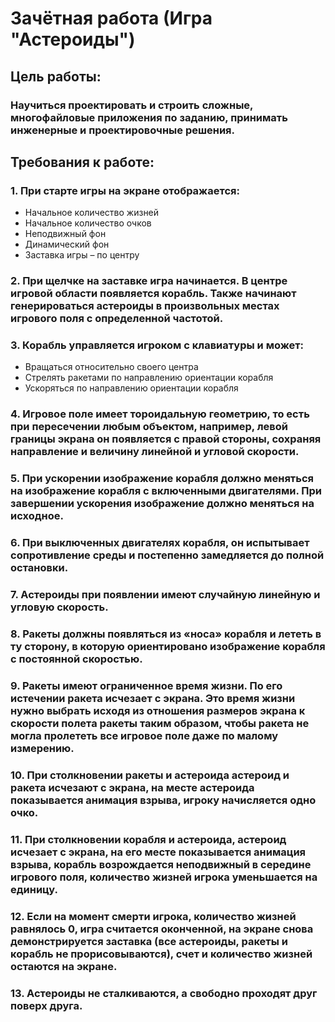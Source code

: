 # Зачётная работа (Игра "Астероиды")
## Цель работы:
### Научиться проектировать и строить сложные, многофайловые приложения по заданию, принимать инженерные и проектировочные решения.
## Требования к работе:
### 1. При старте игры на экране отображается:
- Начальное количество жизней 
- Начальное количество очков
- Неподвижный фон
- Динамический фон
- Заставка игры – по центру
### 2. При щелчке на заставке игра начинается. В центре игровой области появляется корабль. Также начинают генерироваться астероиды в произвольных местах игрового поля с определенной частотой.
### 3. Корабль управляется игроком с клавиатуры и может:
- Вращаться относительно своего центра
- Стрелять ракетами по направлению ориентации корабля
- Ускоряться по направлению ориентации корабля
### 4. Игровое поле имеет тороидальную геометрию, то есть при пересечении любым объектом, например, левой границы экрана он появляется с правой стороны, сохраняя направление и величину линейной и угловой скорости.
### 5. При ускорении изображение корабля должно меняться на изображение корабля с включенными двигателями. При завершении ускорения изображение должно меняться на исходное.
### 6. При выключенных двигателях корабля, он испытывает сопротивление среды и постепенно замедляется до полной остановки.
### 7. Астероиды при появлении имеют случайную линейную и угловую скорость.
### 8. Ракеты должны появляться из «носа» корабля и лететь в ту сторону, в которую ориентировано изображение корабля с постоянной скоростью.
### 9. Ракеты имеют ограниченное время жизни. По его истечении ракета исчезает с экрана. Это время жизни нужно выбрать исходя из отношения размеров экрана к скорости полета ракеты таким образом, чтобы ракета не могла пролететь все игровое поле даже по малому измерению.
### 10. При столкновении ракеты и астероида астероид и ракета исчезают с экрана, на месте астероида показывается анимация взрыва, игроку начисляется одно очко.
### 11. При столкновении корабля и астероида, астероид исчезает с экрана, на его месте показывается анимация взрыва, корабль возрождается неподвижный в середине игрового поля, количество жизней игрока уменьшается на единицу.
### 12. Если на момент смерти игрока, количество жизней равнялось 0, игра считается оконченной, на экране снова демонстрируется заставка (все астероиды, ракеты и корабль не прорисовываются), счет и количество жизней остаются на экране.
### 13. Астероиды не сталкиваются, а свободно проходят друг поверх друга. 
